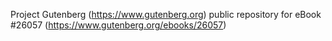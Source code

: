 Project Gutenberg (https://www.gutenberg.org) public repository for eBook #26057 (https://www.gutenberg.org/ebooks/26057)
